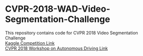 # CVPR-2018-WAD-Video-Segmentation-Challenge
This repository contains code for CVPR 2018 Video Segmentation Challenge  
[Kaggle Competition Link](https://www.kaggle.com/c/cvpr-2018-autonomous-driving)  
[CVPR 2018 Workshop on Autonomous Driving Link](http://wad.ai/)
